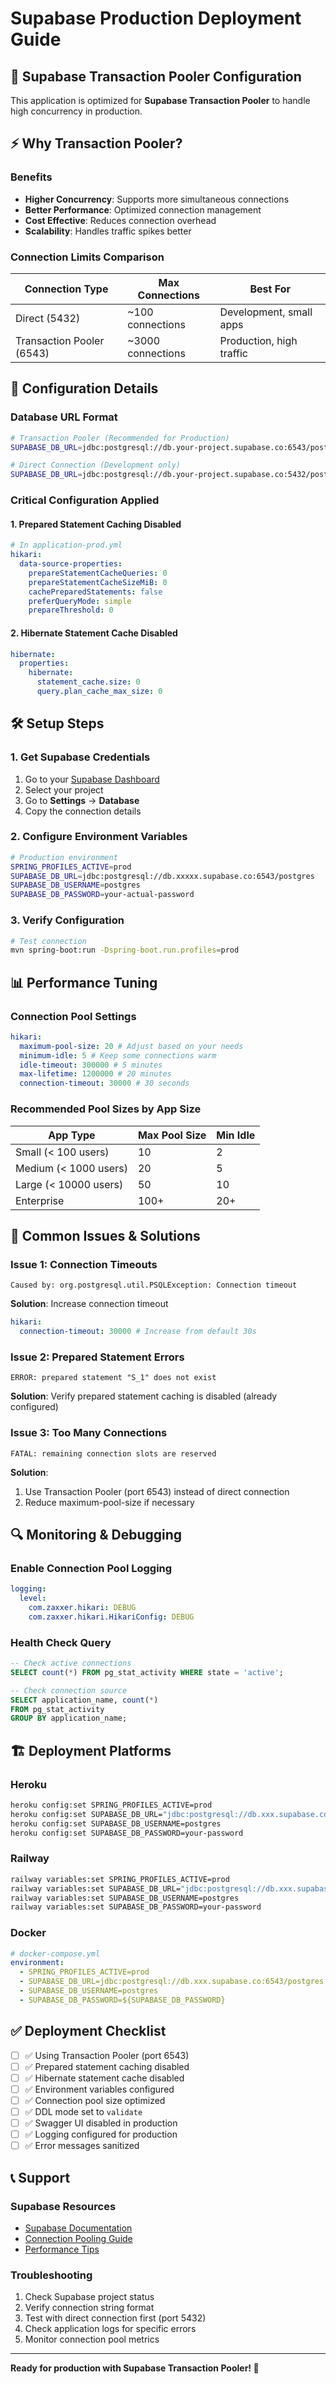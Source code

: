 # Supabase Production Deployment Guide

## 🚀 Supabase Transaction Pooler Configuration

This application is optimized for **Supabase Transaction Pooler** to handle high concurrency in production.

## ⚡ Why Transaction Pooler?

### Benefits

- **Higher Concurrency**: Supports more simultaneous connections
- **Better Performance**: Optimized connection management
- **Cost Effective**: Reduces connection overhead
- **Scalability**: Handles traffic spikes better

### Connection Limits Comparison

| Connection Type           | Max Connections   | Best For                 |
| ------------------------- | ----------------- | ------------------------ |
| Direct (5432)             | ~100 connections  | Development, small apps  |
| Transaction Pooler (6543) | ~3000 connections | Production, high traffic |

## 🔧 Configuration Details

### Database URL Format

```bash
# Transaction Pooler (Recommended for Production)
SUPABASE_DB_URL=jdbc:postgresql://db.your-project.supabase.co:6543/postgres

# Direct Connection (Development only)
SUPABASE_DB_URL=jdbc:postgresql://db.your-project.supabase.co:5432/postgres
```

### Critical Configuration Applied

#### 1. Prepared Statement Caching Disabled

```yaml
# In application-prod.yml
hikari:
  data-source-properties:
    prepareStatementCacheQueries: 0
    prepareStatementCacheSizeMiB: 0
    cachePreparedStatements: false
    preferQueryMode: simple
    prepareThreshold: 0
```

#### 2. Hibernate Statement Cache Disabled

```yaml
hibernate:
  properties:
    hibernate:
      statement_cache.size: 0
      query.plan_cache_max_size: 0
```

## 🛠️ Setup Steps

### 1. Get Supabase Credentials

1. Go to your [Supabase Dashboard](https://app.supabase.com)
2. Select your project
3. Go to **Settings** → **Database**
4. Copy the connection details

### 2. Configure Environment Variables

```bash
# Production environment
SPRING_PROFILES_ACTIVE=prod
SUPABASE_DB_URL=jdbc:postgresql://db.xxxxx.supabase.co:6543/postgres
SUPABASE_DB_USERNAME=postgres
SUPABASE_DB_PASSWORD=your-actual-password
```

### 3. Verify Configuration

```bash
# Test connection
mvn spring-boot:run -Dspring-boot.run.profiles=prod
```

## 📊 Performance Tuning

### Connection Pool Settings

```yaml
hikari:
  maximum-pool-size: 20 # Adjust based on your needs
  minimum-idle: 5 # Keep some connections warm
  idle-timeout: 300000 # 5 minutes
  max-lifetime: 1200000 # 20 minutes
  connection-timeout: 30000 # 30 seconds
```

### Recommended Pool Sizes by App Size

| App Type              | Max Pool Size | Min Idle |
| --------------------- | ------------- | -------- |
| Small (< 100 users)   | 10            | 2        |
| Medium (< 1000 users) | 20            | 5        |
| Large (< 10000 users) | 50            | 10       |
| Enterprise            | 100+          | 20+      |

## 🚨 Common Issues & Solutions

### Issue 1: Connection Timeouts

```
Caused by: org.postgresql.util.PSQLException: Connection timeout
```

**Solution**: Increase connection timeout

```yaml
hikari:
  connection-timeout: 30000 # Increase from default 30s
```

### Issue 2: Prepared Statement Errors

```
ERROR: prepared statement "S_1" does not exist
```

**Solution**: Verify prepared statement caching is disabled (already configured)

### Issue 3: Too Many Connections

```
FATAL: remaining connection slots are reserved
```

**Solution**:

1. Use Transaction Pooler (port 6543) instead of direct connection
2. Reduce maximum-pool-size if necessary

## 🔍 Monitoring & Debugging

### Enable Connection Pool Logging

```yaml
logging:
  level:
    com.zaxxer.hikari: DEBUG
    com.zaxxer.hikari.HikariConfig: DEBUG
```

### Health Check Query

```sql
-- Check active connections
SELECT count(*) FROM pg_stat_activity WHERE state = 'active';

-- Check connection source
SELECT application_name, count(*)
FROM pg_stat_activity
GROUP BY application_name;
```

## 🏗️ Deployment Platforms

### Heroku

```bash
heroku config:set SPRING_PROFILES_ACTIVE=prod
heroku config:set SUPABASE_DB_URL="jdbc:postgresql://db.xxx.supabase.co:6543/postgres"
heroku config:set SUPABASE_DB_USERNAME=postgres
heroku config:set SUPABASE_DB_PASSWORD=your-password
```

### Railway

```bash
railway variables:set SPRING_PROFILES_ACTIVE=prod
railway variables:set SUPABASE_DB_URL="jdbc:postgresql://db.xxx.supabase.co:6543/postgres"
railway variables:set SUPABASE_DB_USERNAME=postgres
railway variables:set SUPABASE_DB_PASSWORD=your-password
```

### Docker

```yaml
# docker-compose.yml
environment:
  - SPRING_PROFILES_ACTIVE=prod
  - SUPABASE_DB_URL=jdbc:postgresql://db.xxx.supabase.co:6543/postgres
  - SUPABASE_DB_USERNAME=postgres
  - SUPABASE_DB_PASSWORD=${SUPABASE_DB_PASSWORD}
```

## ✅ Deployment Checklist

- [ ] ✅ Using Transaction Pooler (port 6543)
- [ ] ✅ Prepared statement caching disabled
- [ ] ✅ Hibernate statement cache disabled
- [ ] ✅ Environment variables configured
- [ ] ✅ Connection pool size optimized
- [ ] ✅ DDL mode set to `validate`
- [ ] ✅ Swagger UI disabled in production
- [ ] ✅ Logging configured for production
- [ ] ✅ Error messages sanitized

## 📞 Support

### Supabase Resources

- [Supabase Documentation](https://supabase.com/docs)
- [Connection Pooling Guide](https://supabase.com/docs/guides/database/connecting-to-postgres#connection-pooler)
- [Performance Tips](https://supabase.com/docs/guides/database/postgres/configuration)

### Troubleshooting

1. Check Supabase project status
2. Verify connection string format
3. Test with direct connection first (port 5432)
4. Check application logs for specific errors
5. Monitor connection pool metrics

---

**Ready for production with Supabase Transaction Pooler! 🎉**
